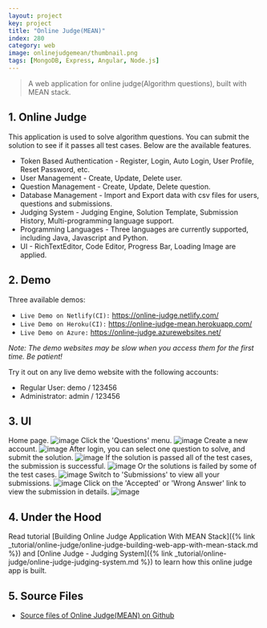 ```yaml
---
layout: project
key: project
title: "Online Judge(MEAN)"
index: 280
category: web
image: onlinejudgemean/thumbnail.png
tags: [MongoDB, Express, Angular, Node.js]
---
```


> A web application for online judge(Algorithm questions), built with MEAN stack.

## 1. Online Judge
This application is used to solve algorithm questions. You can submit the solution to see if it passes all test cases. Below are the available features.
* Token Based Authentication - Register, Login, Auto Login, User Profile, Reset Password, etc.
* User Management - Create, Update, Delete user.
* Question Management - Create, Update, Delete question.
* Database Management - Import and Export data with csv files for users, questions and submissions.
* Judging System - Judging Engine, Solution Template, Submission History, Multi-programming language support.
* Programming Languages - Three languages are currently supported, including Java, Javascript and Python.
* UI - RichTextEditor, Code Editor, Progress Bar, Loading Image are applied.

## 2. Demo
Three available demos:
* `Live Demo on Netlify(CI):` <a href="https://online-judge.netlify.com/" target="\_blank">https://online-judge.netlify.com/</a>
* `Live Demo on Heroku(CI):` <a href="https://online-judge-mean.herokuapp.com/" target="\_blank">https://online-judge-mean.herokuapp.com/</a>
* `Live Demo on Azure:` <a href="https://online-judge.azurewebsites.net/" target="\_blank">https://online-judge.azurewebsites.net/</a>

*Note: The demo websites may be slow when you access them for the first time. Be patient!*

Try it out on any live demo website with the following accounts:
* Regular User: demo / 123456
* Administrator: admin / 123456

## 3. UI
Home page.
![image](/assets/images/project/onlinejudgemean/home.png)
Click the 'Questions' menu.
![image](/assets/images/project/onlinejudgemean/questions.png)
Create a new account.
![image](/assets/images/project/onlinejudgemean/signup.png)
After login, you can select one question to solve, and submit the solution.
![image](/assets/images/project/onlinejudgemean/solution.png)
If the solution is passed all of the test cases, the submission is successful.
![image](/assets/images/project/onlinejudgemean/pass.png)
Or the solutions is failed by some of the test cases.
![image](/assets/images/project/onlinejudgemean/fail.png)
Switch to 'Submissions' to view all your submissions.
![image](/assets/images/project/onlinejudgemean/submissions.png)
Click on the 'Accepted' or 'Wrong Answer' link to view the submission in details.
![image](/assets/images/project/onlinejudgemean/submission.png)

## 4. Under the Hood
Read tutorial [Building Online Judge Application With MEAN Stack]({% link _tutorial/online-judge/online-judge-building-web-app-with-mean-stack.md %}) and [Online Judge - Judging System]({% link _tutorial/online-judge/online-judge-judging-system.md %}) to learn how this online judge app is built.

## 5. Source Files
* [Source files of Online Judge(MEAN) on Github](https://github.com/jojozhuang/online-judge-mean)
